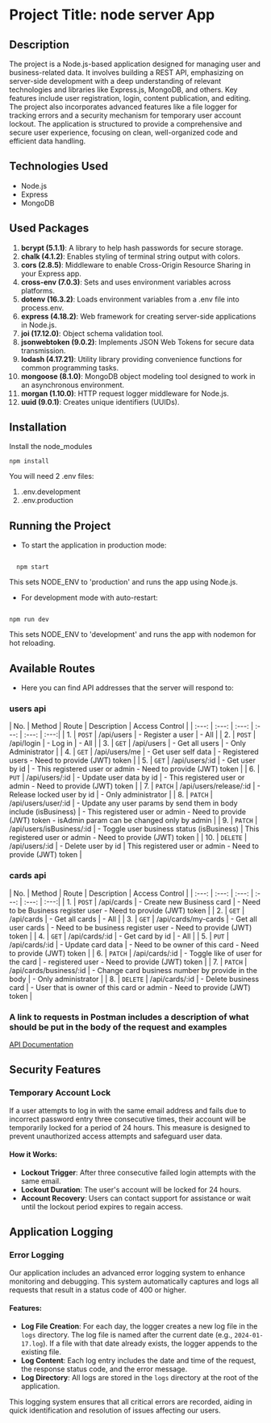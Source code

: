 # Project Title: node server App

## Description

The project is a Node.js-based application designed for managing user and business-related data. It involves building a REST API, emphasizing on server-side development with a deep understanding of relevant technologies and libraries like Express.js, MongoDB, and others. Key features include user registration, login, content publication, and editing. The project also incorporates advanced features like a file logger for tracking errors and a security mechanism for temporary user account lockout. The application is structured to provide a comprehensive and secure user experience, focusing on clean, well-organized code and efficient data handling.

## Technologies Used

- Node.js
- Express
- MongoDB

## Used Packages

1. **bcrypt (5.1.1)**: A library to help hash passwords for secure storage.
2. **chalk (4.1.2)**: Enables styling of terminal string output with colors.
3. **cors (2.8.5)**: Middleware to enable Cross-Origin Resource Sharing in your Express app.
4. **cross-env (7.0.3)**: Sets and uses environment variables across platforms.
5. **dotenv (16.3.2)**: Loads environment variables from a .env file into process.env.
6. **express (4.18.2)**: Web framework for creating server-side applications in Node.js.
7. **joi (17.12.0)**: Object schema validation tool.
8. **jsonwebtoken (9.0.2)**: Implements JSON Web Tokens for secure data transmission.
9. **lodash (4.17.21)**: Utility library providing convenience functions for common programming tasks.
10. **mongoose (8.1.0)**: MongoDB object modeling tool designed to work in an asynchronous environment.
11. **morgan (1.10.0)**: HTTP request logger middleware for Node.js.
12. **uuid (9.0.1)**: Creates unique identifiers (UUIDs).

## Installation

Install the node_modules

```shell
npm install
```

You will need 2 .env files:

1. .env.development
2. .env.production

## Running the Project

- To start the application in production mode:

```shell

  npm start
```

This sets NODE_ENV to 'production' and runs the app using Node.js.

- For development mode with auto-restart:

```shell

npm run dev
```

This sets NODE_ENV to 'development' and runs the app with nodemon for hot reloading.

## Available Routes

- Here you can find API addresses that the server will respond to:

### users api

| No. | Method | Route | Description | Access Control |
| :---: | :---: | :---: | :---: | :---: | :---:|
| 1. | `POST` | /api/users | - Register a user  | - All |
| 2. | `POST` | /api/login | - Log in | - All |
| 3. | `GET`  | /api/users | - Get all users | - Only Administrator |
| 4. | `GET`  | /api/users/me | - Get user self data | - Registered users - Need to provide (JWT) token |
| 5. | `GET`  | /api/users/:id | - Get user by id | - This registered user or admin - Need to provide (JWT) token |
| 6. | `PUT`  | /api/users/:id | - Update user data by id | - This registered user or admin - Need to provide (JWT) token |
| 7. | `PATCH` | /api/users/release/:id | - Release locked user by id | - Only administrator |
| 8. | `PATCH` | /api/users/user/:id | - Update any user params by send them in body include (isBusiness) | - This registered user or admin - Need to provide (JWT) token - isAdmin param can be changed only by admin |
| 9. | `PATCH` | /api/users/isBusiness/:id | - Toggle user business status (isBusiness) | This registered user or admin - Need to provide (JWT) token |
| 10. | `DELETE` | /api/users/:id | - Delete user by id | This registered user or admin - Need to provide (JWT) token |

### cards api

| No. | Method | Route | Description | Access Control |
| :---: | :---: | :---: | :---: | :---: | :---:|
| 1. | `POST` | /api/cards | - Create new Business card  | - Need to be Business register user - Need to provide (JWT) token |
| 2. | `GET`  | /api/cards | - Get all cards | - All |
| 3. | `GET`  | /api/cards/my-cards | - Get all user cards | - Need to be business register user - Need to provide (JWT) token |
| 4. | `GET`  | /api/cards/:id | - Get card by id | - All |
| 5. | `PUT`  | /api/cards/:id | - Update card data | - Need to be owner of this card - Need to provide (JWT) token |
| 6. | `PATCH`  | /api/cards/:id | - Toggle like of user for the card | - registered user - Need to provide (JWT) token |
| 7. | `PATCH` | /api/cards/business/:id | - Change card business number by provide in the body | - Only administrator |
| 8. | `DELETE` | /api/cards/:id | - Delete business card | - User that is owner of this card or admin - Need to provide (JWT) token |


### A link to requests in Postman includes a description of what should be put in the body of the request and examples

[API Documentation](https://documenter.getpostman.com/view/28260165/2s9YyzeJyB)

## Security Features

### Temporary Account Lock

If a user attempts to log in with the same email address and fails due to incorrect password entry three consecutive times, their account will be temporarily locked for a period of 24 hours. This measure is designed to prevent unauthorized access attempts and safeguard user data.

#### How it Works:

- **Lockout Trigger**: After three consecutive failed login attempts with the same email.
- **Lockout Duration**: The user's account will be locked for 24 hours.
- **Account Recovery**: Users can contact support for assistance or wait until the lockout period expires to regain access.

## Application Logging

### Error Logging

Our application includes an advanced error logging system to enhance monitoring and debugging. This system automatically captures and logs all requests that result in a status code of 400 or higher.

#### Features:

- **Log File Creation**: For each day, the logger creates a new log file in the `logs` directory. The log file is named after the current date (e.g., `2024-01-17.log`). If a file with that date already exists, the logger appends to the existing file.
- **Log Content**: Each log entry includes the date and time of the request, the response status code, and the error message.
- **Log Directory**: All logs are stored in the `logs` directory at the root of the application.

This logging system ensures that all critical errors are recorded, aiding in quick identification and resolution of issues affecting our users.
